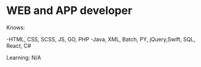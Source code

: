 # WEB and APP developer 
Knows:

-HTML, CSS, SCSS, JS, GO, PHP
-Java, XML, Batch, PY, jQuery,Swift, SQL, React, C#

Learning: N/A
